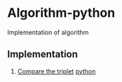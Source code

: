 # Algorithm-python
Implementation of algorithm
## Implementation
1. [Compare the triplet](https://www.hackerrank.com/challenges/compare-the-triplets/problem?isFullScreen=true&h_r=next-challenge&h_v=zen&h_r=next-challenge&h_v=zen) [python](./python/compare_the_triplets.py)

